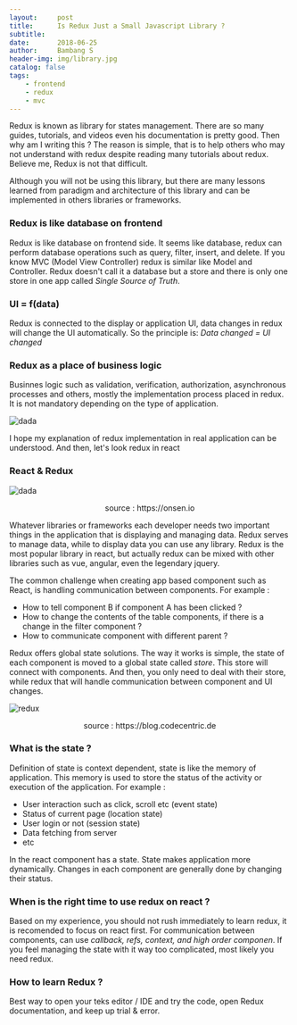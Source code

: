 ```yaml
---
layout:     post
title:      Is Redux Just a Small Javascript Library ?
subtitle:   
date:       2018-06-25
author:     Bambang S
header-img: img/library.jpg
catalog: false
tags:
    - frontend
    - redux
    - mvc
---
```


Redux is known as library for states management. There are so many guides, tutorials, and videos even his documentation is pretty good. Then why am I writing this ? The reason is simple, that is to help others who may not understand with redux despite reading many tutorials about redux. Believe me, Redux is not that difficult. 

Although you will not be using this library, but there are many lessons learned from paradigm and architecture of this library and can be implemented in others libraries or frameworks.

### Redux is like database on frontend

Redux is like database on frontend side. It seems like database, redux can perform database operations such as query, filter, insert, and delete. If you know MVC (Model View Controller) redux is similar like Model and Controller. Redux doesn't call it a database but a store and there is only one store in one app called _Single Source of Truth_.

### UI = f(data)

Redux is connected to the display or application UI, data changes in redux will change the UI automatically. So the principle is: _Data changed = UI changed_

### Redux as a place of business logic

Businnes logic such as validation, verification, authorization, asynchronous processes and others, mostly the implementation process placed in redux. It is not mandatory depending on the type of application.

![dada](https://bamsarts.github.io/img/banner-redux.png)

I hope my explanation of redux implementation in real application can be understood. And then, let's look redux in react

### React & Redux

![dada](https://bamsarts.github.io/img/react_redux.png)

<p align="center">source : https://onsen.io</p>

Whatever libraries or frameworks each developer needs two important things in the application that is displaying and managing data. Redux serves to manage data, while to display data you can use any library.
Redux is the most popular library in react, but actually redux can be mixed with other libraries such as vue, angular, even the legendary jquery.

The common challenge when creating app based component such as React, is handling communication between components. For example :

- How to tell component B if component A has been clicked ?
- How to change the contents of the table components, if there is a change in the filter component ?
- How to communicate component with different parent ?

Redux offers global state solutions. The way it works is simple, the state of each component is moved to a global state called _store_. This store will connect with components. And then, you only need to deal with their store, while redux that will handle communication between component and UI changes.

![redux](https://bamsarts.github.io/img/redux.png)

<p align="center">source : https://blog.codecentric.de</p>

### What is the state ?

Definition of state is context dependent, state is like the memory of application. This memory is used to store the status of the activity or execution of the application. For example :

- User interaction such as click, scroll etc (event state)
- Status of current page (location state)
- User login or not (session state)
- Data fetching from server
- etc

In the react component has a state. State makes application more dynamically. Changes in each component are generally done by changing their status.

### When is the right time to use redux on react ?

Based on my experience, you should not rush immediately to learn redux, it is recomended to focus on react first. For communication between components, can use _callback, refs, context, and high order componen_. If you feel managing the state with it way too complicated, most likely you need redux.

### How to learn Redux ?

Best way to  open your teks editor / IDE and try the code, open Redux documentation, and keep up trial & error. 